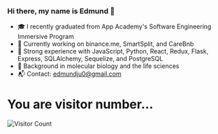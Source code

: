 ### Hi there, my name is Edmund 👋


- 🎓 I recently graduated from App Academy's Software Engineering Immersive Program
- 🔭 Currently working on binance.me, SmartSplit, and CareBnb
- 🌱 Strong experience with JavaScript, Python, React, Redux, Flask, Express, SQLAlchemy, Sequelize, and PostgreSQL
- 🔬 Background in molecular biology and the life sciences
- 📬 Contact: edmundju0@gmail.com

# You are visitor number...
![Visitor Count](https://profile-counter.glitch.me/edmundj0/count.svg)
